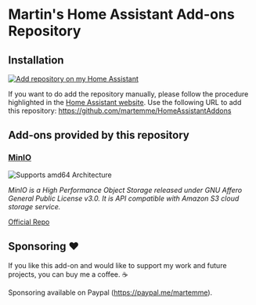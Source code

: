 # Martin's Home Assistant Add-ons Repository

## Installation

[![Add repository on my Home Assistant][repository-badge]][repository-url]

If you want to do add the repository manually, please follow the procedure highlighted in the [Home Assistant website](https://home-assistant.io/hassio/installing_third_party_addons). Use the following URL to add this repository: https://github.com/martemme/HomeAssistantAddons

## Add-ons provided by this repository

### [MinIO](./minio)

![Supports amd64 Architecture][amd64-shield]

_MinIO is a High Performance Object Storage released under GNU Affero General Public License v3.0. It is API compatible with Amazon S3 cloud storage service._

[Official Repo](https://github.com/minio/minio)


## Sponsoring ❤️
If you like this add-on and would like to support my work and future projects, you can buy me a coffee. ☕

Sponsoring available on Paypal (https://paypal.me/martemme).

[aarch64-shield]: https://img.shields.io/badge/aarch64-yes-green.svg
[amd64-shield]: https://img.shields.io/badge/amd64-yes-green.svg
[armv7-shield]: https://img.shields.io/badge/armv7-yes-green.svg
[i386-shield]: https://img.shields.io/badge/i386-yes-green.svg
[repository-badge]: https://img.shields.io/badge/Add%20repository%20to%20my-Home%20Assistant-41BDF5?logo=home-assistant&style=for-the-badge
[repository-url]: https://my.home-assistant.io/redirect/supervisor_add_addon_repository/?repository_url=https%3A%2F%2Fgithub.com%2Fmincka%2Fha-addons